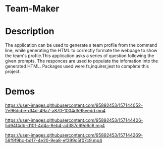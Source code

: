 # Team-Maker

# Description 
The application can be used to generate a team profile from the command line, while generating the HTML to correctly formate the webpage to show the team's profile.This application asks a series of question  following the given prompts. The responces are used to populate the infomation into the generated HTML. Packages used were fs,inquirer,jest to complete this project. 


# Demos 

https://user-images.githubusercontent.com/95892453/157144052-2e96dcbe-df4d-49a7-a870-1004d595eedd.mp4

https://user-images.githubusercontent.com/95892453/157144406-5d64f4db-d10f-4d4a-8eb4-ad387c69d6c8.mp4

https://user-images.githubusercontent.com/95892453/157144269-56f9f9bc-bd17-4e20-9ea8-ef399c5f07c9.mp4
